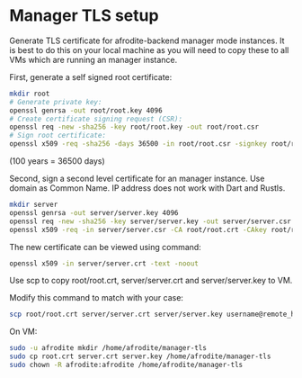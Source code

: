 # Manager TLS setup

Generate TLS certificate for afrodite-backend manager mode instances.
It is best to do this on your local machine as you will need to copy these to
all VMs which are running an manager instance.

First, generate a self signed root certificate:

```bash
mkdir root
# Generate private key:
openssl genrsa -out root/root.key 4096
# Create certificate signing request (CSR):
openssl req -new -sha256 -key root/root.key -out root/root.csr
# Sign root certificate:
openssl x509 -req -sha256 -days 36500 -in root/root.csr -signkey root/root.key -out root/root.crt
```

(100 years = 36500 days)

Second, sign a second level certificate for an manager instance.
Use domain as Common Name. IP address does not work with Dart and Rustls.

```bash
mkdir server
openssl genrsa -out server/server.key 4096
openssl req -new -sha256 -key server/server.key -out server/server.csr
openssl x509 -req -in server/server.csr -CA root/root.crt -CAkey root/root.key -CAcreateserial -out server/server.crt -days 36500 -sha256
```

The new certificate can be viewed using command:
```bash
openssl x509 -in server/server.crt -text -noout
```

Use scp to copy root/root.crt, server/server.crt and server/server.key to VM.

Modify this command to match with your case:
```bash
scp root/root.crt server/server.crt server/server.key username@remote_host:~/
```

On VM:

```bash
sudo -u afrodite mkdir /home/afrodite/manager-tls
sudo cp root.crt server.crt server.key /home/afrodite/manager-tls
sudo chown -R afrodite:afrodite /home/afrodite/manager-tls
```
